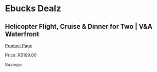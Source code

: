 
# Ebucks Dealz
## Helicopter Flight, Cruise & Dinner for Two | V&A Waterfront
[Product Page](https://www.ebucks.com/web/shop/productSelected.do?prodId=342599176&catId=714893646)

Price: R5199.00

Savings: 


	
